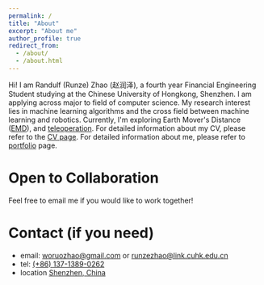 ```yaml
---
permalink: /
title: "About"
excerpt: "About me"
author_profile: true
redirect_from: 
  - /about/
  - /about.html
---
```


Hi! I am Randulf (Runze) Zhao (赵润泽), a fourth year Financial Engineering Student studying at the Chinese University of Hongkong, Shenzhen. I am applying across major to field of computer science. My research interest lies in machine learning algorithms and the cross field between machine learning and robotics. Currently, I'm exploring Earth Mover's Distance ([EMD](https://en.wikipedia.org/wiki/Earth_mover's_distance)), and [teleoperation](https://en.wikipedia.org/wiki/Teleoperation). For detailed information about my CV, please refer to the [CV page](https://randulfzrz.github.io/cv/). For detailed information about me, please refer to [portfolio](https://randulfzrz.github.io/portfolio/) page.

Open to Collaboration
======

Feel free to email me if you would like to work together!

Contact (if you need)
======
* email: [woruozhao@gmail.com](mailto:woruozhao@gmail.com) or [runzezhao@link.cuhk.edu.cn](mailto:runzezhao@link.cuhk.edu.cn)
* tel: [(+86) 137-1389-0262](tel:8613713890262)
* location [Shenzhen, China](https://www.google.com/maps/place/Longgang,+Shenzhen,+Guangdong+Province,+China/@22.6149324,114.1861017,11z/data=!3m1!4b1!4m6!3m5!1s0x34046d8426e2aa75:0xb5890b332394d3f0!8m2!3d22.7199099!4d114.24779!16s%2Fm%2F0403ljd?entry=ttu)
